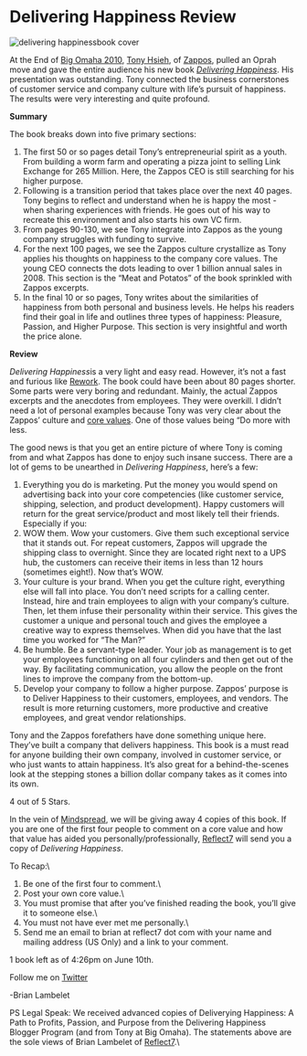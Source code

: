<!--
id: 671778103
link: http://loudjet.com/a/delivering-happiness-review
slug: delivering-happiness-review
date: Sun Jun 06 2010 23:37:00 GMT-0500 (CDT)
publish: 2010-06-06
tags: book-review
-->


Delivering Happiness Review
===========================

![delivering happinessbook
cover](http://media.tumblr.com/tumblr_l3mifgBHVa1qzbc4f.jpg)

At the End of [Big Omaha
2010,](http://loudjet.com/a/big-omaha-2010 "Big Omaha 2010 Recap")
[Tony Hsieh](http://twitter.com/zappos "Follow Tony on Twitter"), of
[Zappos](http://www.zappos.com/ "zappos.com"), pulled an Oprah move and
gave the entire audience his new book [*Delivering
Happiness*](http://deliveringhappinessbook.us1.list-manage.com/track/click?u=7469caef6122a4c94f2c5e38e&id=ace950be67&e=89541698b8 "deliveringhappinessbook.com").
His presentation was outstanding. Tony connected the business
cornerstones of customer service and company culture with life’s pursuit
of happiness. The results were very interesting and quite profound.

**Summary**

The book breaks down into five primary sections:

1.  The first 50 or so pages detail Tony’s entrepreneurial spirit as a
    youth. From building a worm farm and operating a pizza joint to
    selling Link Exchange for 265 Million. Here, the Zappos CEO is still
    searching for his higher purpose.
2.  Following is a transition period that takes place over the next 40
    pages. Tony begins to reflect and understand when he is happy the
    most - when sharing experiences with friends. He goes out of his way
    to recreate this environment and also starts his own VC firm.
3.  From pages 90-130, we see Tony integrate into Zappos as the young
    company struggles with funding to survive.
4.  For the next 100 pages, we see the Zappos culture crystallize as
    Tony applies his thoughts on happiness to the company core values.
    The young CEO connects the dots leading to over 1 billion annual
    sales in 2008. This section is the “Meat and Potatos” of the book
    sprinkled with Zappos excerpts.
5.  In the final 10 or so pages, Tony writes about the similarities of
    happiness from both personal and business levels. He helps his
    readers find their goal in life and outlines three types of
    happiness: Pleasure, Passion, and Higher Purpose. This section is
    very insightful and worth the price alone.

**Review**

*Delivering Happiness*is a very light and easy read. However, it’s not a
fast and furious like
[Rework](http://loudjet.com/a/rework "Rework Review"). The
book could have been about 80 pages shorter. Some parts were very boring
and redundant. Mainly, the actual Zappos excerpts and the anecdotes from
employees. They were overkill. I didn’t need a lot of personal examples
because Tony was very clear about the Zappos’ culture and [core
values](http://about.zappos.com/our-unique-culture/zappos-core-values "Zappos Core Values").
One of those values being “Do more with less.

The good news is that you get an entire picture of where Tony is coming
from and what Zappos has done to enjoy such insane success. There are a
lot of gems to be unearthed in *Delivering Happiness*, here’s a few:

1.  Everything you do is marketing. Put the money you would spend on
    advertising back into your core competencies (like customer service,
    shipping, selection, and product development). Happy customers will
    return for the great service/product and most likely tell their
    friends. Especially if you:
2.  WOW them. Wow your customers. Give them such exceptional service
    that it stands out. For repeat customers, Zappos will upgrade the
    shipping class to overnight. Since they are located right next to a
    UPS hub, the customers can receive their items in less than 12 hours
    (sometimes eight!). Now that’s WOW.
3.  Your culture is your brand. When you get the culture right,
    everything else will fall into place. You don’t need scripts for a
    calling center. Instead, hire and train employees to align with your
    company’s culture. Then, let them infuse their personality within
    their service. This gives the customer a unique and personal touch
    and gives the employee a creative way to express themselves. When
    did you have that the last time you worked for “The Man?”
4.  Be humble. Be a servant-type leader. Your job as management is to
    get your employees functioning on all four cylinders and then get
    out of the way. By facilitating communication, you allow the people
    on the front lines to improve the company from the bottom-up.
5.  Develop your company to follow a higher purpose. Zappos’ purpose is
    to Deliver Happiness to their customers, employees, and vendors. The
    result is more returning customers, more productive and creative
    employees, and great vendor relationships.

Tony and the Zappos forefathers have done something unique here. They’ve
built a company that delivers happiness. This book is a must read for
anyone building their own company, involved in customer service, or who
just wants to attain happiness. It’s also great for a behind-the-scenes
look at the stepping stones a billion dollar company takes as it comes
into its own.

4 out of 5 Stars.

In the vein of
[Mindspread](http://loudjet.com/a/announcing-mindspread "Announcing Mindspread"),
we will be giving away 4 copies of this book. If you are one of the
first four people to comment on a core value and how that value has
aided you personally/professionally,
[Reflect7](http://reflect7.com "reflect7.com") will send you a copy of
*Delivering Happiness*.

To Recap:\
1) Be one of the first four to comment.\
2) Post your own core value.\
3) You must promise that after you’ve finished reading the book, you’ll
give it to someone else.\
4) You must not have ever met me personally.\
5) Send me an email to brian at reflect7 dot com with your name and
mailing address (US Only) and a link to your comment.

1 book left as of 4:26pm on June 10th.

Follow me on
[Twitter](http://twitter.com/BrianLambelet "Follow Brian on Twitter")

-Brian Lambelet

PS Legal Speak: We received advanced copies of Deliverying Happiness: A
Path to Profits, Passion, and Purpose from the Delivering Happiness
Blogger Program (and from Tony at Big Omaha). The statements above are
the sole views of Brian Lambelet of
[Reflect7](http://reflect7.com "reflect7.com").\



